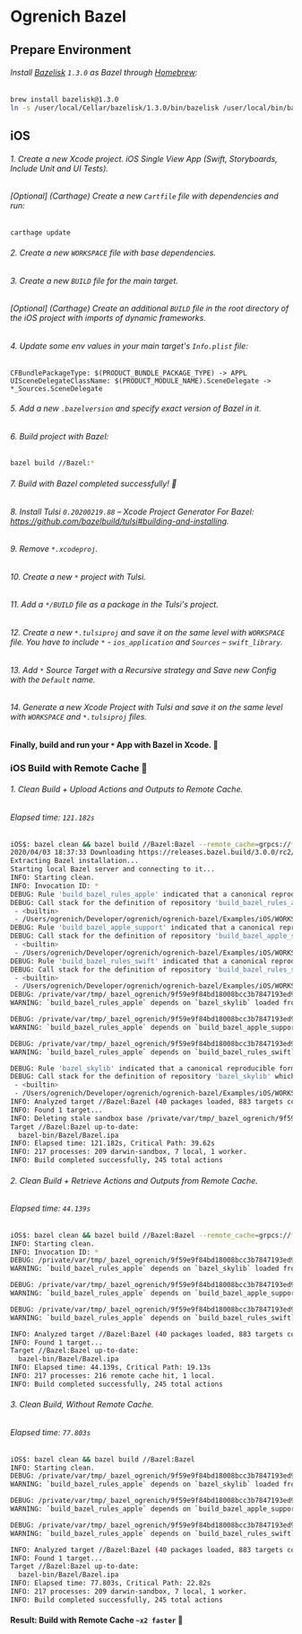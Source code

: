 # Ogrenich Bazel


## Prepare Environment

###### Install [Bazelisk](https://github.com/bazelbuild/bazeliskhttps://github.com/bazelbuild/bazelisk) `1.3.0` as Bazel through [Homebrew](https://brew.sh):

```bash
brew install bazelisk@1.3.0
ln -s /user/local/Cellar/bazelisk/1.3.0/bin/bazelisk /user/local/bin/bazel
```


## iOS

###### 1. Create a new Xcode project. iOS Single View App (Swift, Storyboards, Include Unit and UI Tests).

###### [Optional] (Carthage) Create a new `Cartfile` file with dependencies and run:

```bash
carthage update
```

###### 2. Create a new `WORKSPACE` file with base dependencies.

###### 3. Create a new `BUILD` file for the main target.

###### [Optional] (Carthage) Create an additional `BUILD` file in the root directory of the iOS project with imports of dynamic frameworks.

###### 4. Update some env values in your main target's `Info.plist` file:
```
CFBundlePackageType: $(PRODUCT_BUNDLE_PACKAGE_TYPE) -> APPL
UISceneDelegateClassName: $(PRODUCT_MODULE_NAME).SceneDelegate -> *_Sources.SceneDelegate
```

###### 5. Add a new `.bazelversion` and specify exact version of Bazel in it.

###### 6. Build project with Bazel:

```bash
bazel build //Bazel:*
```

###### 7. Build with Bazel completed successfully! :tada:

###### 8. Install Tulsi `0.20200219.88` – Xcode Project Generator For Bazel: <https://github.com/bazelbuild/tulsi#building-and-installing>.

###### 9. Remove `*.xcodeproj`.

###### 10. Create a new `*` project with Tulsi.

###### 11. Add a `*/BUILD` file as a package in the Tulsi's project.

###### 12. Create a new `*.tulsiproj` and save it on the same level with `WORKSPACE` file. You have to include `*` - `ios_application` and `Sources` – `swift_library`.

###### 13. Add `*` Source Target with a Recursive strategy and Save new Config with the `Default` name.

###### 14. Generate a new Xcode Project with Tulsi and save it on the same level with `WORKSPACE` and `*.tulsiproj` files.

#### Finally, build and run your `*` App with Bazel in Xcode. :champagne:



### iOS Build with Remote Cache :construction_worker:

###### 1. Clean Build + Upload Actions and Outputs to Remote Cache.
###### Elapsed time: `121.182s`

```bash
iOS$: bazel clean && bazel build //Bazel:Bazel --remote_cache=grpcs://* --remote_header="authorization=:key:"
2020/04/03 18:37:33 Downloading https://releases.bazel.build/3.0.0/rc2/bazel-3.0.0rc2-darwin-x86_64...
Extracting Bazel installation...
Starting local Bazel server and connecting to it...
INFO: Starting clean.
INFO: Invocation ID: *
DEBUG: Rule 'build_bazel_rules_apple' indicated that a canonical reproducible form can be obtained by modifying arguments commit = "19f031f09185e0fcd722c22e596d09bd6fff7944", shallow_since = "1570721035 -0700" and dropping ["tag"]
DEBUG: Call stack for the definition of repository 'build_bazel_rules_apple' which is a git_repository (rule definition at /private/var/tmp/_bazel_ogrenich/9f59e9f84bd18008bcc3b7847193ed95/external/bazel_tools/tools/build_defs/repo/git.bzl:195:18):
 - <builtin>
 - /Users/ogrenich/Developer/ogrenich/ogrenich-bazel/Examples/iOS/WORKSPACE:32:1
DEBUG: Rule 'build_bazel_apple_support' indicated that a canonical reproducible form can be obtained by modifying arguments commit = "8c585c66c29b9d528e5fcf78da8057a6f3a4f001", shallow_since = "1570646613 -0700" and dropping ["tag"]
DEBUG: Call stack for the definition of repository 'build_bazel_apple_support' which is a git_repository (rule definition at /private/var/tmp/_bazel_ogrenich/9f59e9f84bd18008bcc3b7847193ed95/external/bazel_tools/tools/build_defs/repo/git.bzl:195:18):
 - <builtin>
 - /Users/ogrenich/Developer/ogrenich/ogrenich-bazel/Examples/iOS/WORKSPACE:38:1
DEBUG: Rule 'build_bazel_rules_swift' indicated that a canonical reproducible form can be obtained by modifying arguments commit = "ebef63d4fd639785e995b9a2b20622ece100286a", shallow_since = "1570649187 -0700" and dropping ["tag"]
DEBUG: Call stack for the definition of repository 'build_bazel_rules_swift' which is a git_repository (rule definition at /private/var/tmp/_bazel_ogrenich/9f59e9f84bd18008bcc3b7847193ed95/external/bazel_tools/tools/build_defs/repo/git.bzl:195:18):
 - <builtin>
 - /Users/ogrenich/Developer/ogrenich/ogrenich-bazel/Examples/iOS/WORKSPACE:44:1
DEBUG: /private/var/tmp/_bazel_ogrenich/9f59e9f84bd18008bcc3b7847193ed95/external/build_bazel_rules_apple/apple/repositories.bzl:35:5:
WARNING: `build_bazel_rules_apple` depends on `bazel_skylib` loaded from None (tag None), but we have detected it already loaded into your workspace from https://github.com/bazelbuild/bazel-skylib.git (tag 0.9.0). You may run into compatibility issues. To silence this warning, pass `ignore_version_differences = True` to `apple_rules_dependencies()`.

DEBUG: /private/var/tmp/_bazel_ogrenich/9f59e9f84bd18008bcc3b7847193ed95/external/build_bazel_rules_apple/apple/repositories.bzl:35:5:
WARNING: `build_bazel_rules_apple` depends on `build_bazel_apple_support` loaded from None (tag None), but we have detected it already loaded into your workspace from https://github.com/bazelbuild/apple_support.git (tag 0.7.2). You may run into compatibility issues. To silence this warning, pass `ignore_version_differences = True` to `apple_rules_dependencies()`.

DEBUG: /private/var/tmp/_bazel_ogrenich/9f59e9f84bd18008bcc3b7847193ed95/external/build_bazel_rules_apple/apple/repositories.bzl:35:5:
WARNING: `build_bazel_rules_apple` depends on `build_bazel_rules_swift` loaded from None (tag None), but we have detected it already loaded into your workspace from https://github.com/bazelbuild/rules_swift.git (tag 0.13.0). You may run into compatibility issues. To silence this warning, pass `ignore_version_differences = True` to `apple_rules_dependencies()`.

DEBUG: Rule 'bazel_skylib' indicated that a canonical reproducible form can be obtained by modifying arguments commit = "2b38b2f8bd4b8603d610cfc651fcbb299498147f", shallow_since = "1562957722 -0400" and dropping ["tag"]
DEBUG: Call stack for the definition of repository 'bazel_skylib' which is a git_repository (rule definition at /private/var/tmp/_bazel_ogrenich/9f59e9f84bd18008bcc3b7847193ed95/external/bazel_tools/tools/build_defs/repo/git.bzl:195:18):
 - <builtin>
 - /Users/ogrenich/Developer/ogrenich/ogrenich-bazel/Examples/iOS/WORKSPACE:22:1
INFO: Analyzed target //Bazel:Bazel (40 packages loaded, 883 targets configured).
INFO: Found 1 target...
INFO: Deleting stale sandbox base /private/var/tmp/_bazel_ogrenich/9f59e9f84bd18008bcc3b7847193ed95/sandbox
Target //Bazel:Bazel up-to-date:
  bazel-bin/Bazel/Bazel.ipa
INFO: Elapsed time: 121.182s, Critical Path: 39.62s
INFO: 217 processes: 209 darwin-sandbox, 7 local, 1 worker.
INFO: Build completed successfully, 245 total actions
```

###### 2. Clean Build + Retrieve Actions and Outputs from Remote Cache.
###### Elapsed time: `44.139s`

```bash
iOS$: bazel clean && bazel build //Bazel:Bazel --remote_cache=grpcs://* --remote_header="authorization=:key:"
INFO: Starting clean.
INFO: Invocation ID: *
DEBUG: /private/var/tmp/_bazel_ogrenich/9f59e9f84bd18008bcc3b7847193ed95/external/build_bazel_rules_apple/apple/repositories.bzl:35:5:
WARNING: `build_bazel_rules_apple` depends on `bazel_skylib` loaded from None (tag None), but we have detected it already loaded into your workspace from https://github.com/bazelbuild/bazel-skylib.git (tag 0.9.0). You may run into compatibility issues. To silence this warning, pass `ignore_version_differences = True` to `apple_rules_dependencies()`.

DEBUG: /private/var/tmp/_bazel_ogrenich/9f59e9f84bd18008bcc3b7847193ed95/external/build_bazel_rules_apple/apple/repositories.bzl:35:5:
WARNING: `build_bazel_rules_apple` depends on `build_bazel_apple_support` loaded from None (tag None), but we have detected it already loaded into your workspace from https://github.com/bazelbuild/apple_support.git (tag 0.7.2). You may run into compatibility issues. To silence this warning, pass `ignore_version_differences = True` to `apple_rules_dependencies()`.

DEBUG: /private/var/tmp/_bazel_ogrenich/9f59e9f84bd18008bcc3b7847193ed95/external/build_bazel_rules_apple/apple/repositories.bzl:35:5:
WARNING: `build_bazel_rules_apple` depends on `build_bazel_rules_swift` loaded from None (tag None), but we have detected it already loaded into your workspace from https://github.com/bazelbuild/rules_swift.git (tag 0.13.0). You may run into compatibility issues. To silence this warning, pass `ignore_version_differences = True` to `apple_rules_dependencies()`.

INFO: Analyzed target //Bazel:Bazel (40 packages loaded, 883 targets configured).
INFO: Found 1 target...
Target //Bazel:Bazel up-to-date:
  bazel-bin/Bazel/Bazel.ipa
INFO: Elapsed time: 44.139s, Critical Path: 19.13s
INFO: 217 processes: 216 remote cache hit, 1 local.
INFO: Build completed successfully, 245 total actions
```

###### 3. Clean Build, Without Remote Cache.
###### Elapsed time: `77.803s`

```bash
iOS$: bazel clean && bazel build //Bazel:Bazel
INFO: Starting clean.
DEBUG: /private/var/tmp/_bazel_ogrenich/9f59e9f84bd18008bcc3b7847193ed95/external/build_bazel_rules_apple/apple/repositories.bzl:35:5:
WARNING: `build_bazel_rules_apple` depends on `bazel_skylib` loaded from None (tag None), but we have detected it already loaded into your workspace from https://github.com/bazelbuild/bazel-skylib.git (tag 0.9.0). You may run into compatibility issues. To silence this warning, pass `ignore_version_differences = True` to `apple_rules_dependencies()`.

DEBUG: /private/var/tmp/_bazel_ogrenich/9f59e9f84bd18008bcc3b7847193ed95/external/build_bazel_rules_apple/apple/repositories.bzl:35:5:
WARNING: `build_bazel_rules_apple` depends on `build_bazel_apple_support` loaded from None (tag None), but we have detected it already loaded into your workspace from https://github.com/bazelbuild/apple_support.git (tag 0.7.2). You may run into compatibility issues. To silence this warning, pass `ignore_version_differences = True` to `apple_rules_dependencies()`.

DEBUG: /private/var/tmp/_bazel_ogrenich/9f59e9f84bd18008bcc3b7847193ed95/external/build_bazel_rules_apple/apple/repositories.bzl:35:5:
WARNING: `build_bazel_rules_apple` depends on `build_bazel_rules_swift` loaded from None (tag None), but we have detected it already loaded into your workspace from https://github.com/bazelbuild/rules_swift.git (tag 0.13.0). You may run into compatibility issues. To silence this warning, pass `ignore_version_differences = True` to `apple_rules_dependencies()`.

INFO: Analyzed target //Bazel:Bazel (40 packages loaded, 883 targets configured).
INFO: Found 1 target...
Target //Bazel:Bazel up-to-date:
  bazel-bin/Bazel/Bazel.ipa
INFO: Elapsed time: 77.803s, Critical Path: 22.82s
INFO: 217 processes: 209 darwin-sandbox, 7 local, 1 worker.
INFO: Build completed successfully, 245 total actions
```

#### Result: Build with Remote Cache `~x2 faster` :rocket:
